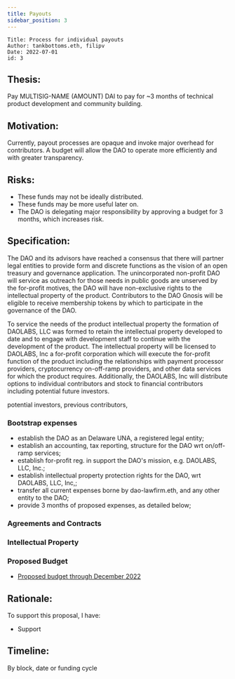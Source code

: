 ```yaml
---
title: Payouts
sidebar_position: 3
---
```


```
Title: Process for individual payouts
Author: tankbottoms.eth, filipv
Date: 2022-07-01
id: 3
```

## Thesis:

Pay MULTISIG-NAME (AMOUNT) DAI to pay for ~3 months of technical product development and community building.

## Motivation:

Currently, payout processes are opaque and invoke major overhead for contributors. A budget will allow the DAO to operate more efficiently and with greater transparency.

## Risks:

-   These funds may not be ideally distributed.
-   These funds may be more useful later on.
-   The DAO is delegating major responsibility by approving a budget for 3 months, which increases risk.

## Specification:

The DAO and its advisors have reached a consensus that there will partner legal entities to provide form and discrete functions as the vision of an open treasury and governance application. The unincorporated non-profit DAO will service as outreach for those needs in public goods are unserved by the for-profit motives, the DAO will have non-exclusive rights to the intellectual property of the product. Contributors to the DAO Gnosis will be eligible to receive membership tokens by which to participate in the governance of the DAO.

To service the needs of the product intellectual property the formation of DAOLABS, LLC was formed to retain the intellectual property developed to date and to engage with development staff to continue with the development of the product. The intellectual property will be licensed to DAOLABS, Inc a for-profit corporation which will execute the for-profit function of the product including the relationships with payment processor providers, cryptocurrency on-off-ramp providers, and other data services for which the product requires. Additionally, the DAOLABS, Inc will distribute options to individual contributors and stock to financial contributors including potential future investors.

potential investors, previous contributors,

### Bootstrap expenses

-   establish the DAO as an Delaware UNA, a registered legal entity;
-   establish an accounting, tax reporting, structure for the DAO wrt on/off-ramp services;
-   establish for-profit reg. in support the DAO's mission, e.g. DAOLABS, LLC, Inc.;
-   establish intellectual property protection rights for the DAO, wrt DAOLABS, LLC, Inc,;
-   transfer all current expenses borne by dao-lawfirm.eth, and any other entity to the DAO;
-   provide 3 months of proposed expenses, as detailed below;

### Agreements and Contracts

### Intellectual Property

### Proposed Budget

-   [Proposed budget through December 2022](./10.%20movement-proposal-budget.pdf)

## Rationale:

To support this proposal, I have:

-   Support

## Timeline:

By block, date or funding cycle
